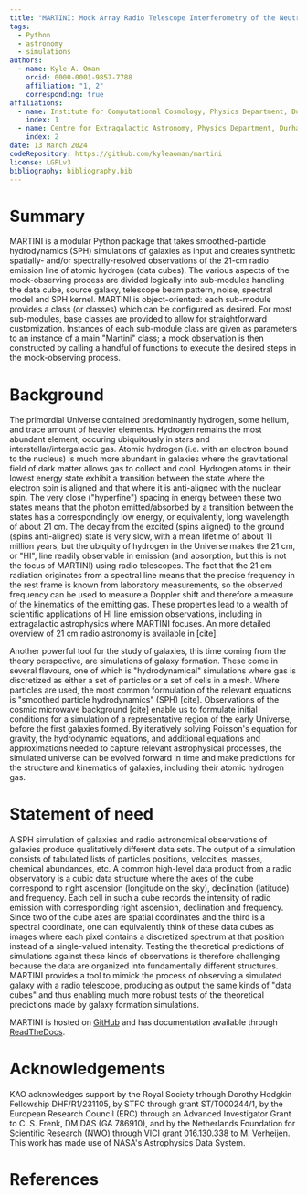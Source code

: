 ```yaml
---
title: "MARTINI: Mock Array Radio Telescope Interferometry of the Neutral ISM"
tags:
  - Python
  - astronomy
  - simulations
authors: 
  - name: Kyle A. Oman
    orcid: 0000-0001-9857-7788
    affiliation: "1, 2"
    corresponding: true
affiliations:
  - name: Institute for Computational Cosmology, Physics Department, Durham University
    index: 1
  - name: Centre for Extragalactic Astronomy, Physics Department, Durham University
    index: 2
date: 13 March 2024
codeRepository: https://github.com/kyleaoman/martini
license: LGPLv3
bibliography: bibliography.bib
---
```


# Summary

MARTINI is a modular Python package that takes smoothed-particle hydrodynamics (SPH) simulations of galaxies as input and creates synthetic spatially- and/or spectrally-resolved observations of the 21-cm radio emission line of atomic hydrogen (data cubes). The various aspects of the mock-observing process are divided logically into sub-modules handling the data cube, source galaxy, telescope beam pattern, noise, spectral model and SPH kernel. MARTINI is object-oriented: each sub-module provides a class (or classes) which can be configured as desired. For most sub-modules, base classes are provided to allow for straightforward customization. Instances of each sub-module class are given as parameters to an instance of a main "Martini" class; a mock observation is then constructed by calling a handful of functions to execute the desired steps in the mock-observing process.

# Background

The primordial Universe contained predominantly hydrogen, some helium, and trace amount of heavier elements. Hydrogen remains the most abundant element, occuring ubiquitously in stars and interstellar/intergalactic gas. Atomic hydrogen (i.e. with an electron bound to the nucleus) is much more abundant in galaxies where the gravitational field of dark matter allows gas to collect and cool. Hydrogen atoms in their lowest energy state exhibit a transition between the state where the electron spin is aligned and that where it is anti-aligned with the nuclear spin. The very close ("hyperfine") spacing in energy between these two states means that the photon emitted/absorbed by a transition between the states has a correspondingly low energy, or equivalently, long wavelength of about 21 cm. The decay from the excited (spins aligned) to the ground (spins anti-aligned) state is very slow, with a mean lifetime of about 11 million years, but the ubiquity of hydrogen in the Universe makes the 21 cm, or "HI", line readily observable in emission (and absorption, but this is not the focus of MARTINI) using radio telescopes. The fact that the 21 cm radiation originates from a spectral line means that the precise frequency in the rest frame is known from laboratory measurements, so the observed frequency can be used to measure a Doppler shift and therefore a measure of the kinematics of the emitting gas. These properties lead to a wealth of scientific applications of HI line emission observations, including in extragalactic astrophysics where MARTINI focuses. An more detailed overview of 21 cm radio astronomy is available in [cite].

Another powerful tool for the study of galaxies, this time coming from the theory perspective, are simulations of galaxy formation. These come in several flavours, one of which is "hydrodynamical" simulations where gas is discretized as either a set of particles or a set of cells in a mesh. Where particles are used, the most common formulation of the relevant equations is "smoothed particle hydrodynamics" (SPH) [cite]. Observations of the cosmic microwave background [cite] enable us to formulate initial conditions for a simulation of a representative region of the early Universe, before the first galaxies formed. By iteratively solving Poisson's equation for gravity, the hydrodynamic equations, and additional equations and approximations needed to capture relevant astrophysical processes, the simulated universe can be evolved forward in time and make predictions for the structure and kinematics of galaxies, including their atomic hydrogen gas.

# Statement of need

A SPH simulation of galaxies and radio astronomical observations of galaxies produce qualitatively different data sets. The output of a simulation consists of tabulated lists of particles positions, velocities, masses, chemical abundances, etc. A common high-level data product from a radio observatory is a cubic data structure where the axes of the cube correspond to right ascension (longitude on the sky), declination (latitude) and frequency. Each cell in such a cube records the intensity of radio emission with corresponding right ascension, declination and frequency. Since two of the cube axes are spatial coordinates and the third is a spectral coordinate, one can equivalently think of these data cubes as images where each pixel contains a discretized spectrum at that position instead of a single-valued intensity. Testing the theoretical predictions of simulations against these kinds of observations is therefore challenging because the data are organized into fundamentally different structures. MARTINI provides a tool to mimick the process of observing a simulated galaxy with a radio telescope, producing as output the same kinds of "data cubes" and thus enabling much more robust tests of the theoretical predictions made by galaxy formation simulations.

MARTINI is hosted on [GitHub](https://github.com/kyleaoman/martini) and
has documentation available through
[ReadTheDocs](https://martini.readthedocs.io).

# Acknowledgements

KAO acknowledges support by the Royal Society trhough Dorothy Hodgkin Fellowship DHF/R1/231105, by STFC through grant ST/T000244/1, by the European Research Council (ERC) through an Advanced Investigator Grant to C. S. Frenk, DMIDAS (GA 786910), and by the Netherlands Foundation for Scientific Research (NWO) through VICI grant 016.130.338 to M. Verheijen. This work has made use of NASA's Astrophysics Data System.

# References
